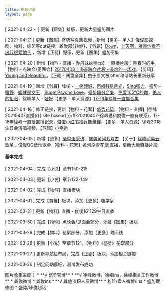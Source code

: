 ```yaml
---
title: 更新记录
layout: page
---
```

[ 2021-04-22 ~ ] 更新【图集】排版，更新大量盛势图片

[ 2021-04-21 ] 更新【图集】[盛势写真集视频](https://www.bilibili.com/video/BV1wx41177Se)，新增【更多 - 单人】俊俊影视剧、物料、综艺等cut链接，龚俊部分物料，【剪辑】[Down](https://www.bilibili.com/video/BV14B4y1A7AU)，[上天啊，难道你看不出我很爱他？](https://www.bilibili.com/video/BV1Vf4y1p7Yo) ，新增【正剧】配乐，更新【图集】盛势图集

[ 2021-04-20 ] 新增【物料 - 直播 - 乔丹妹妹嗑cp】[一直播片段：睡着时的手](https://m.weibo.cn/status/4627751719669141)，【物料 - 点映会/见面会】[20170408上海首映会片段 - 最难的一场戏](https://m.weibo.cn/1348754087/4628180587514704)，【剪辑】[Young and Beautiful](https://www.bilibili.com/video/BV1ob4y1D7WY)，【正剧 - 网盘全集】由于原文被lofter和谐站长重新分享

[ 2021-04-19 ] 新增【剪辑】峰俊 - [一笑倾城](https://www.bilibili.com/video/BV11U4y1b7zt/)，[再唱残酷月光](https://www.bilibili.com/video/BV1rK4y1m7pg)，[Sing张力](https://www.bilibili.com/video/BV1oi4y1A7SX)，盛势 - [撒野](https://www.bilibili.com/video/BV1xZ4y1P7bF)，[姐就是女王](https://www.bilibili.com/video/BV1UN41197GX)，[Super Psycho Love](https://www.bilibili.com/video/BV1FB4y1N7Ad)，[盛势糖分合集](https://www.bilibili.com/video/BV1gf4y1p7eT)，[热爱105℃的你](https://www.bilibili.com/video/BV1q5411w7Jc)，[美人的抬眼](https://www.bilibili.com/video/BV12y4y1t71D)，徐峰单人 - [嗜好](https://www.bilibili.com/video/BV13E411q7pC/) 【更多 - 单人资源】[17-18年徐峰一直播合集](https://www.bilibili.com/video/BV1M64y1D7bg)

[ 2021-04-16 ] 修正链接，更新【物料 - 花絮】[盛势花絮](https://m.weibo.cn/status/4139642091505500)，【物料 - 直播】[徐峰20210407直播]({{ site.baseurl }}/#-20210407-徐峰说和俊俊一直有联系)，17-18年徐峰一直播直播记录，[俊俊小红书推荐能量棒](https://www.bilibili.com/video/BV11v411Y7Ku)，【更多 - 单人资源】徐峰2018生日会演唱视频，【剪辑】[小幸运](https://www.bilibili.com/video/BV1vW411p7u1)

[ 2021-04-05 ] 新增【更多】[柴鸡蛋采访](https://www.bilibili.com/video/BV1hK411w7as)、[盛势黄河戏考古](https://weibo.com/6495700212/K9xWIoiQ8) 【关于】[徐峰网易云歌单](https://music.163.com/#/user/home?id=103738567)、[俊俊QQ音乐歌单](https://y.qq.com/portal/profile.html?uin=7wCi7ioqoinA) 【物料 - 花絮】[黄河杀青花絮](https://weibo.com/5530359102/K9BQgy7s6) 直播，更新大量直播片段

<div class="line"></div>

#### 基本完成

[ 2021-04-04 ] 完成【小说】章节150-215

[ 2021-04-03 ] 更新【小说】章节122-149

[ 2021-04-02 ] 完成【物料】直播板块

[ 2021-04-01 ] 完成【剪辑】板块，添加【更多】嗑学家

[ 2021-03-31 ] 更新【物料】直播 - 俊俊161129生日直播

[ 2021-03-30 ] 完成【物料】点映会/见面会部分，添加【图集】板块

[ 2021-03-29 ] 完成【物料】花絮部分，添加【更多】时间线

[ 2021-03-28 ] 更新【小说】至章节121，【物料】《盛势》花絮部分

[ 2021-03-27 ] 更新导航栏布局，完成【正剧】板块，添加相关链接

[ 2021-03-26 ] 制定网站模板，测试发布成功

<div class="line"></div>
图片收集进度：
* **√ 盛势官博**
* **√ 徐峰微博，徐峰ins，徐峰相关工作微博**
* 龚俊微博
* 龚俊ins
* **√ 其他演职人员微博**
* 粉丝/素人微博/ins
* 盛势截修图
* 盛势/峰俊超话